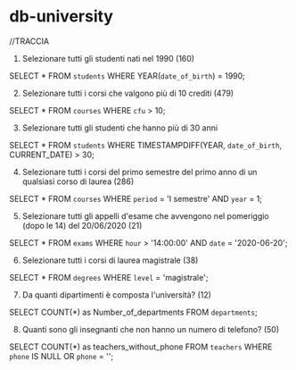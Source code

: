 # db-university

//TRACCIA

1. Selezionare tutti gli studenti nati nel 1990 (160)
 
SELECT *
FROM `students`
WHERE YEAR(`date_of_birth`) = 1990;
   
2. Selezionare tutti i corsi che valgono più di 10 crediti (479)

SELECT *
FROM `courses`
WHERE `cfu` > 10;
                                                
3. Selezionare tutti gli studenti che hanno più di 30 anni

SELECT * 
FROM `students` 
WHERE TIMESTAMPDIFF(YEAR, `date_of_birth`, CURRENT_DATE) > 30;

4. Selezionare tutti i corsi del primo semestre del primo anno di un qualsiasi corso di
laurea (286)

SELECT * FROM `courses` WHERE `period` = 'I semestre' AND `year` = 1;

5. Selezionare tutti gli appelli d'esame che avvengono nel pomeriggio (dopo le 14) del
20/06/2020 (21)

SELECT * 
FROM `exams`
WHERE `hour` > '14:00:00' AND `date` = '2020-06-20';

6. Selezionare tutti i corsi di laurea magistrale (38)

SELECT * 
FROM `degrees`
WHERE `level` = 'magistrale';

7. Da quanti dipartimenti è composta l'università? (12)

SELECT COUNT(*) as Number_of_departments
FROM `departments`;

8. Quanti sono gli insegnanti che non hanno un numero di telefono? (50)

SELECT COUNT(*) as teachers_without_phone
FROM `teachers`
WHERE `phone` IS NULL OR `phone` = '';
   
